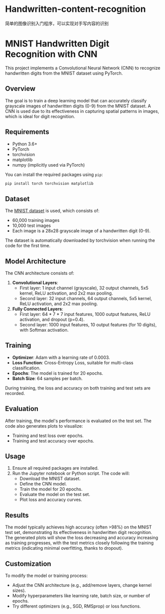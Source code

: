 # Handwritten-content-recognition
简单的图像识别入门程序，可以实现对手写内容的识别
# MNIST Handwritten Digit Recognition with CNN

This project implements a Convolutional Neural Network (CNN) to recognize handwritten digits from the MNIST dataset using PyTorch.

## Overview

The goal is to train a deep learning model that can accurately classify grayscale images of handwritten digits (0-9) from the MNIST dataset. A CNN is used due to its effectiveness in capturing spatial patterns in images, which is ideal for digit recognition.

## Requirements

- Python 3.6+
- PyTorch
- torchvision
- matplotlib
- numpy (implicitly used via PyTorch)

You can install the required packages using `pip`:
```bash
pip install torch torchvision matplotlib
```

## Dataset

The [MNIST dataset](http://yann.lecun.com/exdb/mnist/) is used, which consists of:
- 60,000 training images
- 10,000 test images
- Each image is a 28x28 grayscale image of a handwritten digit (0-9).

The dataset is automatically downloaded by torchvision when running the code for the first time.

## Model Architecture

The CNN architecture consists of:
1. **Convolutional Layers**:
   - First layer: 1 input channel (grayscale), 32 output channels, 5x5 kernel, ReLU activation, and 2x2 max pooling.
   - Second layer: 32 input channels, 64 output channels, 5x5 kernel, ReLU activation, and 2x2 max pooling.
2. **Fully Connected Layers**:
   - First layer: 64 * 7 * 7 input features, 1000 output features, ReLU activation, and dropout (p=0.4).
   - Second layer: 1000 input features, 10 output features (for 10 digits), with Softmax activation.

## Training

- **Optimizer**: Adam with a learning rate of 0.0003.
- **Loss Function**: Cross-Entropy Loss, suitable for multi-class classification.
- **Epochs**: The model is trained for 20 epochs.
- **Batch Size**: 64 samples per batch.

During training, the loss and accuracy on both training and test sets are recorded.

## Evaluation

After training, the model's performance is evaluated on the test set. The code also generates plots to visualize:
- Training and test loss over epochs.
- Training and test accuracy over epochs.

## Usage

1. Ensure all required packages are installed.
2. Run the Jupyter notebook or Python script. The code will:
   - Download the MNIST dataset.
   - Define the CNN model.
   - Train the model for 20 epochs.
   - Evaluate the model on the test set.
   - Plot loss and accuracy curves.

## Results

The model typically achieves high accuracy (often >98%) on the MNIST test set, demonstrating its effectiveness in handwritten digit recognition. The generated plots will show the loss decreasing and accuracy increasing as training progresses, with the test metrics closely following the training metrics (indicating minimal overfitting, thanks to dropout).

## Customization

To modify the model or training process:
- Adjust the CNN architecture (e.g., add/remove layers, change kernel sizes).
- Modify hyperparameters like learning rate, batch size, or number of epochs.
- Try different optimizers (e.g., SGD, RMSprop) or loss functions.
